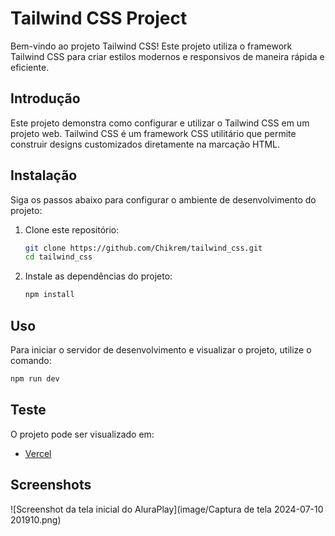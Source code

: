# Tailwind CSS Project

Bem-vindo ao projeto Tailwind CSS! Este projeto utiliza o framework Tailwind CSS para criar estilos modernos e responsivos de maneira rápida e eficiente.

## Introdução

Este projeto demonstra como configurar e utilizar o Tailwind CSS em um projeto web. Tailwind CSS é um framework CSS utilitário que permite construir designs customizados diretamente na marcação HTML.

## Instalação

Siga os passos abaixo para configurar o ambiente de desenvolvimento do projeto:

1. Clone este repositório:

    ```bash
    git clone https://github.com/Chikrem/tailwind_css.git
    cd tailwind_css
    ```

2. Instale as dependências do projeto:

    ```bash
    npm install
    ```

## Uso

Para iniciar o servidor de desenvolvimento e visualizar o projeto, utilize o comando:

```bash
npm run dev
```

## Teste

O projeto pode ser visualizado em:

- [Vercel]()

## Screenshots
![Screenshot da tela inicial do AluraPlay](image/Captura de tela 2024-07-10 201910.png)
